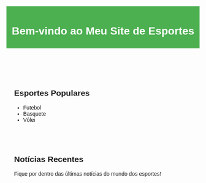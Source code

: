 <!DOCTYPE html>
<html lang="pt-BR">
<head>
    <meta charset="UTF-8">
    <meta name="viewport" content="width=device-width, initial-scale=1.0">
    <title>Meu Site de Esportes</title>
    <style>
        body { font-family: Arial, sans-serif; }
        header { background-color: #4CAF50; color: white; padding: 10px; text-align: center; }
        section { padding: 20px; }
    </style>
</head>
<body>

<header>
    <h1>Bem-vindo ao Meu Site de Esportes</h1>
</header>

<section>
    <h2>Esportes Populares</h2>
    <ul>
        <li>Futebol</li>
        <li>Basquete</li>
        <li>Vôlei</li>
    </ul>
</section>

<section>
    <h2>Notícias Recentes</h2>
    <p>Fique por dentro das últimas notícias do mundo dos esportes!</p>
</section>

</body>
</html>
